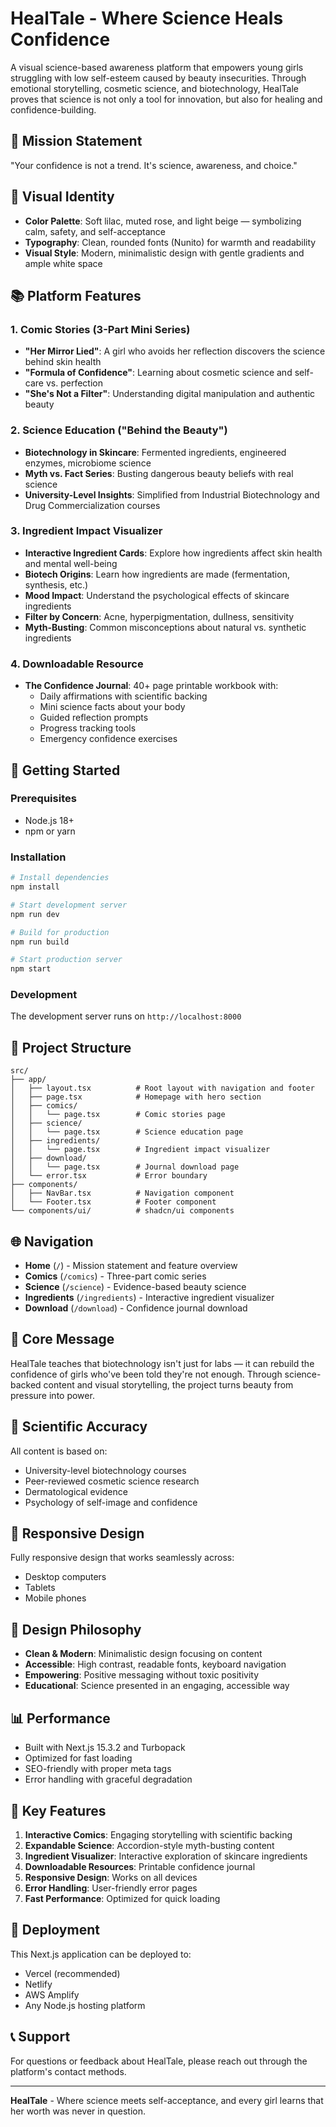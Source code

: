 # HealTale - Where Science Heals Confidence

A visual science-based awareness platform that empowers young girls struggling with low self-esteem caused by beauty insecurities. Through emotional storytelling, cosmetic science, and biotechnology, HealTale proves that science is not only a tool for innovation, but also for healing and confidence-building.

## 🎯 Mission Statement

"Your confidence is not a trend. It's science, awareness, and choice."

## 🎨 Visual Identity

- **Color Palette**: Soft lilac, muted rose, and light beige — symbolizing calm, safety, and self-acceptance
- **Typography**: Clean, rounded fonts (Nunito) for warmth and readability
- **Visual Style**: Modern, minimalistic design with gentle gradients and ample white space

## 📚 Platform Features

### 1. Comic Stories (3-Part Mini Series)
- **"Her Mirror Lied"**: A girl who avoids her reflection discovers the science behind skin health
- **"Formula of Confidence"**: Learning about cosmetic science and self-care vs. perfection
- **"She's Not a Filter"**: Understanding digital manipulation and authentic beauty

### 2. Science Education ("Behind the Beauty")
- **Biotechnology in Skincare**: Fermented ingredients, engineered enzymes, microbiome science
- **Myth vs. Fact Series**: Busting dangerous beauty beliefs with real science
- **University-Level Insights**: Simplified from Industrial Biotechnology and Drug Commercialization courses

### 3. Ingredient Impact Visualizer
- **Interactive Ingredient Cards**: Explore how ingredients affect skin health and mental well-being
- **Biotech Origins**: Learn how ingredients are made (fermentation, synthesis, etc.)
- **Mood Impact**: Understand the psychological effects of skincare ingredients
- **Filter by Concern**: Acne, hyperpigmentation, dullness, sensitivity
- **Myth-Busting**: Common misconceptions about natural vs. synthetic ingredients

### 4. Downloadable Resource
- **The Confidence Journal**: 40+ page printable workbook with:
  - Daily affirmations with scientific backing
  - Mini science facts about your body
  - Guided reflection prompts
  - Progress tracking tools
  - Emergency confidence exercises

## 🚀 Getting Started

### Prerequisites
- Node.js 18+ 
- npm or yarn

### Installation
```bash
# Install dependencies
npm install

# Start development server
npm run dev

# Build for production
npm run build

# Start production server
npm start
```

### Development
The development server runs on `http://localhost:8000`

## 📁 Project Structure

```
src/
├── app/
│   ├── layout.tsx          # Root layout with navigation and footer
│   ├── page.tsx            # Homepage with hero section
│   ├── comics/
│   │   └── page.tsx        # Comic stories page
│   ├── science/
│   │   └── page.tsx        # Science education page
│   ├── ingredients/
│   │   └── page.tsx        # Ingredient impact visualizer
│   ├── download/
│   │   └── page.tsx        # Journal download page
│   └── error.tsx           # Error boundary
├── components/
│   ├── NavBar.tsx          # Navigation component
│   └── Footer.tsx          # Footer component
└── components/ui/          # shadcn/ui components
```

## 🌐 Navigation

- **Home** (`/`) - Mission statement and feature overview
- **Comics** (`/comics`) - Three-part comic series
- **Science** (`/science`) - Evidence-based beauty science
- **Ingredients** (`/ingredients`) - Interactive ingredient visualizer
- **Download** (`/download`) - Confidence journal download

## 🎯 Core Message

HealTale teaches that biotechnology isn't just for labs — it can rebuild the confidence of girls who've been told they're not enough. Through science-backed content and visual storytelling, the project turns beauty from pressure into power.

## 🔬 Scientific Accuracy

All content is based on:
- University-level biotechnology courses
- Peer-reviewed cosmetic science research
- Dermatological evidence
- Psychology of self-image and confidence

## 📱 Responsive Design

Fully responsive design that works seamlessly across:
- Desktop computers
- Tablets
- Mobile phones

## 🎨 Design Philosophy

- **Clean & Modern**: Minimalistic design focusing on content
- **Accessible**: High contrast, readable fonts, keyboard navigation
- **Empowering**: Positive messaging without toxic positivity
- **Educational**: Science presented in an engaging, accessible way

## 📊 Performance

- Built with Next.js 15.3.2 and Turbopack
- Optimized for fast loading
- SEO-friendly with proper meta tags
- Error handling with graceful degradation

## 🌟 Key Features

1. **Interactive Comics**: Engaging storytelling with scientific backing
2. **Expandable Science**: Accordion-style myth-busting content
3. **Ingredient Visualizer**: Interactive exploration of skincare ingredients
4. **Downloadable Resources**: Printable confidence journal
5. **Responsive Design**: Works on all devices
6. **Error Handling**: User-friendly error pages
7. **Fast Performance**: Optimized for quick loading

## 🚀 Deployment

This Next.js application can be deployed to:
- Vercel (recommended)
- Netlify
- AWS Amplify
- Any Node.js hosting platform

## 📞 Support

For questions or feedback about HealTale, please reach out through the platform's contact methods.

---

**HealTale** - Where science meets self-acceptance, and every girl learns that her worth was never in question.
